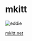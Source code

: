 # mkitt

![eddie](http://www.gravatar.com/avatar/4f927d146db729ae5602eb6d8b3aa8fc.png "Eddie Gravatar") 

[mkitt.net](http://mkitt.net/ "mkitt")

